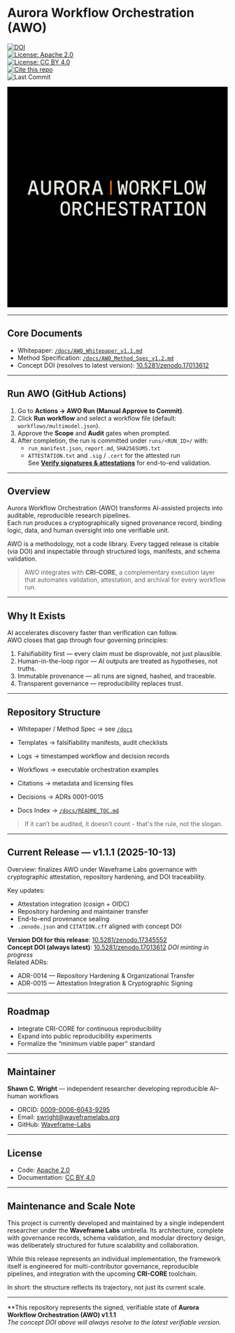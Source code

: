 # Aurora Workflow Orchestration (AWO)

[![DOI](https://zenodo.org/badge/DOI/10.5281/zenodo.17013612.svg)](https://doi.org/10.5281/zenodo.17013612)  
[![License: Apache 2.0](https://img.shields.io/badge/License-Apache_2.0-blue.svg)](LICENSE)  
[![License: CC BY 4.0](https://img.shields.io/badge/License-CC_BY_4.0-lightgrey.svg)](LICENSE-CC-BY-4.0.md)  
[![Cite this repo](https://img.shields.io/badge/Cite-CITATION.cff-important.svg)](CITATION.cff)  
![Last Commit](https://img.shields.io/github/last-commit/Waveframe-Labs/Aurora-Workflow-Orchestration/main)

![AURORA WORKFLOW ORCHESTRATION](figures/awo_banner_cri.PNG)

---

## Core Documents

- Whitepaper: [`/docs/AWO_Whitepaper_v1.1.md`](docs/AWO_Whitepaper_v1.1.md)  
- Method Specification: [`/docs/AWO_Method_Spec_v1.2.md`](docs/AWO_Method_Spec_v1.2.md)  
- Concept DOI (resolves to latest version): [10.5281/zenodo.17013612](https://doi.org/10.5281/zenodo.17013612)

---

## Run AWO (GitHub Actions)

1. Go to **Actions → AWO Run (Manual Approve to Commit)**.  
2. Click **Run workflow** and select a workflow file (default: `workflows/multimodel.json`).  
3. Approve the **Scope** and **Audit** gates when prompted.  
4. After completion, the run is committed under `runs/<RUN_ID>/` with:
   - `run_manifest.json`, `report.md`, `SHA256SUMS.txt`  
   - `ATTESTATION.txt` and `.sig` / `.cert` for the attested run  
See **[Verify signatures & attestations](docs/VERIFY_ATTESTATION.md)** for end-to-end validation.  

---

## Overview

Aurora Workflow Orchestration (AWO) transforms AI-assisted projects into auditable, reproducible research pipelines.  
Each run produces a cryptographically signed provenance record, binding logic, data, and human oversight into one verifiable unit.

AWO is a methodology, not a code library. Every tagged release is citable (via DOI) and inspectable through structured logs, manifests, and schema validation.

> AWO integrates with **CRI-CORE**, a complementary execution layer that automates validation, attestation, and archival for every workflow run.

---

## Why It Exists

AI accelerates discovery faster than verification can follow.    
AWO closes that gap through four governing principles:  

1. Falsifiability first — every claim must be disprovable, not just plausible.  
2. Human-in-the-loop rigor — AI outputs are treated as hypotheses, not truths.  
3. Immutable provenance — all runs are signed, hashed, and traceable.  
4. Transparent governance — reproducibility replaces trust.

---

## Repository Structure

- Whitepaper / Method Spec → see [`/docs`](docs)  
- Templates → falsifiability manifests, audit checklists  
- Logs → timestamped workflow and decision records  
- Workflows → executable orchestration examples  
- Citations → metadata and licensing files
- Decisions → ADRs 0001-0015 
  
- Docs Index → [`/docs/README_TOC.md`](docs/README_TOC.md)

> If it can’t be audited, it doesn’t count - that's the rule, not the slogan.

---

## Current Release — v1.1.1 (2025-10-13)

Overview: finalizes AWO under Waveframe Labs governance with cryptographic attestation, repository hardening, and DOI traceability.

Key updates:
- Attestation integration (cosign + OIDC)  
- Repository hardening and maintainer transfer  
- End-to-end provenance sealing  
- `.zenodo.json` and `CITATION.cff` aligned with concept DOI

**Version DOI for this release**: [10.5281/zenodo.17345552](https://doi.org/10.5281/zenodo.xxxxxxxx)    
**Concept DOI (always latest)**: [10.5281/zenodo.17013612](https://doi.org/10.5281/zenodo.17013612)
*DOI minting in progress*  
Related ADRs:
- ADR-0014 — Repository Hardening & Organizational Transfer  
- ADR-0015 — Attestation Integration & Cryptographic Signing

---

## Roadmap

- Integrate CRI-CORE for continuous reproducibility  
- Expand into public reproducibility experiments  
- Formalize the “minimum viable paper” standard

---

## Maintainer

**Shawn C. Wright** — independent researcher developing reproducible AI–human workflows  
- ORCID: [0009-0006-6043-9295](https://orcid.org/0009-0006-6043-9295)  
- Email: swright@waveframelabs.org  
- GitHub: [Waveframe-Labs](https://github.com/Waveframe-Labs)

---

## License

- Code: [Apache 2.0](LICENSE)  
- Documentation: [CC BY 4.0](LICENSE-CC-BY-4.0.md)


---

## Maintenance and Scale Note

This project is currently developed and maintained by a single independent researcher under the **Waveframe Labs** umbrella.
Its architecture, complete with governance records, schema validation, and modular directory design, was deliberately structured for future scalability and collaboration.

While this release represents an individual implementation, the framework itself is engineered for multi-contributor governance, reproducible pipelines, and integration with the upcoming **CRI-CORE** toolchain.

In short: the structure reflects its trajectory, not just its current scale.  

---
**This repository represents the signed, verifiable state of **Aurora Workflow Orchestration (AWO) v1.1.1**      
*The concept DOI above will always resolve to the latest verifiable version.*
